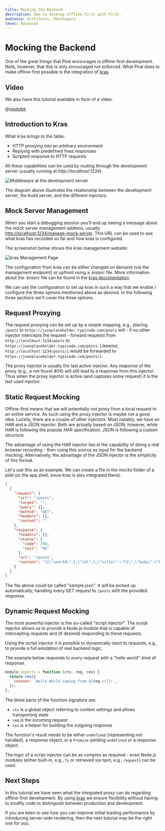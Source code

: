 ```yaml
---
title: Mocking the Backend
description: How to develop offline-first with Piral.
audience: Architects, Developers
level: Advanced
---
```


# Mocking the Backend

One of the great things that Piral encourages is offline-first development. Note, however, that this is only encouraged not enforced. What Piral does to make offline-first possible is the integration of [kras](https://github.com/FlorianRappl/kras).

## Video

We also have this tutorial available in form of a video.

@[youtube](https://youtu.be/xTxVoEs2Pn4)

## Introduction to Kras

What kras brings to the table:

- HTTP proxying into an arbitrary environment
- Replying with predefined fixes responses
- Scripted response to HTTP requests

All these capabilities can be used by routing through the development server (usually running at *http://localhost:1234*).

![Middleware at the development server](../diagrams/kras-middleware.png)

The diagram above illustrates the relationship between the development server, the build server, and the different injectors.

## Mock Server Management

When you start a debugging session you'll end up seeing a message about the mock server management address, usually [http://localhost:1234/manage-mock-server](http://localhost:1234/manage-mock-server). This URL can be used to see what kras has recorded so far and how kras is configured.

The screenshot below shows the kras management website:

![kras Management Page](../diagrams/kras.png)

The configuration from kras can be either changed on demand (via the management endpoint) or upfront using a *.krasrc* file. More information about the *.krasrc* file can be found in the [kras documentation](https://github.com/FlorianRappl/kras/blob/master/README.md).

We can use the configuration to set up kras in such a way that we enable / configure the three options mentioned above as desired. In the following three sections we'll cover the three options.

## Request Proxying

The request proxying can be set up by a simple mapping, e.g., placing `/posts` to `https://jsonplaceholder.typicode.com/posts` will - if no other injector intercepts the request - forward requests from `http://localhost:1234/posts` to `https://jsonplaceholder.typicode.com/posts`. Likewise, `http://localhost:1234/posts/1` would be forwarded to `https://jsonplaceholder.typicode.com/posts/1`.

The proxy injector is usually the last active injector. Any response of the proxy (e.g., a not found 404) will still lead to a response from this injector. Thus when the proxy injector is active (and captures some request) it is the last used injector.

## Static Request Mocking

Offline-first means that we will potentially not proxy from a local request to an online service. As such using the proxy injector is maybe not a good idea. Luckily, there are a couple of other injectors. Most notably, we have an HAR and a JSON injector. Both are actually based on JSON, however, while HAR is following the popular HAR specification, JSON is following a custom structure.

The advantage of using the HAR injector lies in the capability of doing a real browser recording - then using this source as input for the backend mocking. Alternatively, the advantage of the JSON injector is the simplicity of this format.

Let's use this as an example. We can create a file in the *mocks* folder of a pilet (or the app shell, since kras is also integrated there).

```json
[
  {
    "request": {
      "url": "/posts",
      "target": "",
      "query": {},
      "method": "GET",
      "headers": {},
      "content": ""
    },
    "response": {
      "headers": {},
      "status": {
        "code": 200,
        "text": "OK"
      },
      "url": "/posts",
      "content": "[{\"userId\":1,\"id\":1,\"title\":\"T1\",\"body\":\"B1\"},{\"userId\":1,\"id\":2,\"title\":\"T2\",\"body\":\"B2\"},{\"userId\":1,\"id\":3,\"title\":\"T3\",\"body\":\"T3\"}]"
    }
  }
]
```

The file above could be called "sample.json". It will be picked up automatically; handling every GET request to `/posts` with the provided response.

## Dynamic Request Mocking

The most powerful injector is the so-called "script injector". The script injector allows us to provide a Node.js module that is capable of intercepting requests and (if desired) responding to these requests.

Using the script injector it is possible to dynamically react to requests, e.g., to provide a full emulation of real backend logic.

The example below responds to *every* request with a "hello world"-kind of response.

```js
module.exports = function (ctx, req, res) {
  return res({
    content: `Hello World coming from ${req.url}!`,
  });
};
```

The three parts of the function signature are:

- `ctx` is a global object referring to context settings and allows transporting state
- `req` is the incoming request
- `res` is a helper for building the outgoing response

The function's result needs to be either `undefined` (representing not handled), a response object, or a `Promise` yielding `undefined` or a response object.

The logic of a script injector can be as complex as required - even Node.js modules (either built-in, e.g., `fs` or retrieved via npm, e.g., `request`) can be used.

## Next Steps

In this tutorial we have seen what the integrated proxy can do regarding offline-first development. By using [kras](https://github.com/FlorianRappl/kras) we ensure flexibility without having to modify code to distinguish between production and development.

If you are keen to see how you can improve initial loading performance by introducing server-side rendering, then the next tutorial may be the right one for you.
